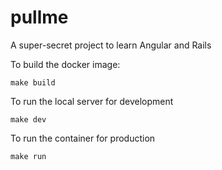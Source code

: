 pullme
========

A super-secret project to learn Angular and Rails

To build the docker image:

    make build

To run the local server for development

    make dev

To run the container for production 

    make run
